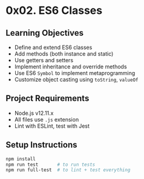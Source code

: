 # 0x02. ES6 Classes

## Learning Objectives

- Define and extend ES6 classes
- Add methods (both instance and static)
- Use getters and setters
- Implement inheritance and override methods
- Use ES6 `Symbol` to implement metaprogramming
- Customize object casting using `toString`, `valueOf`

## Project Requirements

- Node.js v12.11.x
- All files use `.js` extension
- Lint with ESLint, test with Jest

## Setup Instructions

```bash
npm install
npm run test       # to run tests
npm run full-test  # to lint + test everything
```
